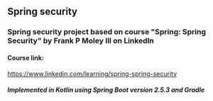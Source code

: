 ## Spring security 

### Spring security project based on course "Spring: Spring Security" by Frank P Moley III on LinkedIn

#### Course link:
https://www.linkedin.com/learning/spring-spring-security

##### Implemented in Kotlin using Spring Boot version 2.5.3 and Gradle